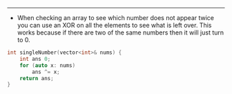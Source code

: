 ***
* When checking an array to see which number does not appear twice you can use an XOR on all the elements to see what is left over. This works because if there are two of the same numbers then it will just turn to 0.

```cpp
int singleNumber(vector<int>& nums) {
	int ans 0;
	for (auto x: nums)
		ans ^= x;
	return ans;
}
```